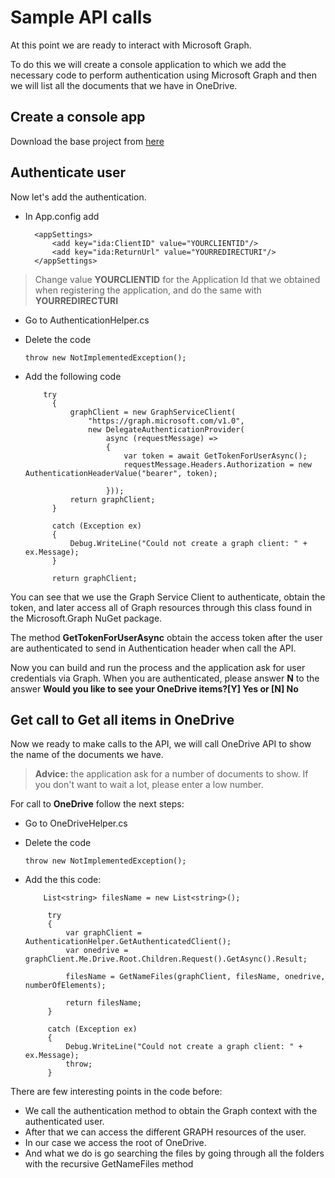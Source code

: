 # Sample API calls

At this point we are ready to interact with Microsoft Graph.

To do this we will create a console application to which we add the necessary code to perform authentication using Microsoft Graph and then we will list all the documents that we have in OneDrive.

## Create a console app

Download the base project from [here](/labs-pr/Drive-user-engagement-across-all-your-devices-with-Microsoft-Graph/src/Microsoft.Graph.HOL.ConsoleBase/)

## Authenticate user

Now let's add the authentication.

- In App.config add

    	<appSettings>
    		<add key="ida:ClientID" value="YOURCLIENTID"/>
    		<add key="ida:ReturnUrl" value="YOURREDIRECTURI"/>
    	</appSettings>
    
	
>Change value **YOURCLIENTID** for the Application Id that we obtained when registering the application, and do the same with **YOURREDIRECTURI**


- Go to AuthenticationHelper.cs
- Delete the code

   	`throw new NotImplementedException();`

- Add the following code

	      try
            {
                graphClient = new GraphServiceClient(
                    "https://graph.microsoft.com/v1.0",
                    new DelegateAuthenticationProvider(
                        async (requestMessage) =>
                        {
                            var token = await GetTokenForUserAsync();
                            requestMessage.Headers.Authorization = new AuthenticationHeaderValue("bearer", token);                            

                        }));
                return graphClient;
            }

            catch (Exception ex)
            {
                Debug.WriteLine("Could not create a graph client: " + ex.Message);
            }

            return graphClient;

You can see that we use the Graph Service Client to authenticate, obtain the token, and later access all of Graph resources through this class found in the Microsoft.Graph NuGet package.

The method **GetTokenForUserAsync** obtain the access token after the user are authenticated to send in Authentication header when call the API.

Now you can build and run the process and the application ask for user credentials via Graph.
When you are authenticated, please answer **N** to the answer **Would you like to see your OneDrive items?[Y] Yes or [N] No**


## Get call to Get all items in OneDrive
Now we ready to make calls to the API, we will call OneDrive API to show the name of the documents we have.


> **Advice:** the application ask for a number of documents to show. If you don't want to wait a lot, please enter a low number.

For call to **OneDrive** follow the next steps:

- Go to OneDriveHelper.cs
- Delete the code
	
	`throw new NotImplementedException();`
-  Add the this code:
 			
	       List<string> filesName = new List<string>();

            try
            {
                var graphClient = AuthenticationHelper.GetAuthenticatedClient();
                var onedrive = graphClient.Me.Drive.Root.Children.Request().GetAsync().Result;

                filesName = GetNameFiles(graphClient, filesName, onedrive, numberOfElements);
               
                return filesName;
            }

            catch (Exception ex)
            {
                Debug.WriteLine("Could not create a graph client: " + ex.Message);
                throw;
            }

There are few interesting points in the code before:

- We call the authentication method to obtain the Graph context with the authenticated user.
- After that we can access the different GRAPH resources of the user.
- In our case we access the root of OneDrive.
- And what we do is go searching the files by going through all the folders with the recursive GetNameFiles method
